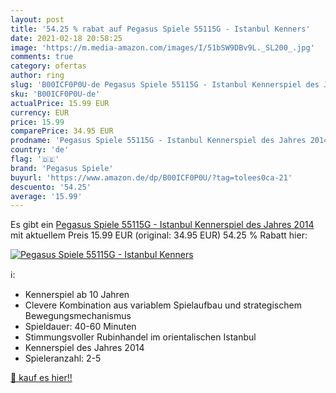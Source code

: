 ```yaml
---
layout: post
title: '54.25 % rabat auf Pegasus Spiele 55115G - Istanbul Kenners'
date: 2021-02-18 20:58:25
image: 'https://m.media-amazon.com/images/I/51bSW9DBv9L._SL200_.jpg'
comments: true
category: ofertas
author: ring
slug: 'B00ICF0P0U-de Pegasus Spiele 55115G - Istanbul Kennerspiel des Jahres 2014'
sku: 'B00ICF0P0U-de'
actualPrice: 15.99 EUR
currency: EUR
price: 15.99
comparePrice: 34.95 EUR
prodname: 'Pegasus Spiele 55115G - Istanbul Kennerspiel des Jahres 2014'
country: 'de'
flag: '🇩🇪'
brand: 'Pegasus Spiele'
buyurl: 'https://www.amazon.de/dp/B00ICF0P0U/?tag=tolees0ca-21'
descuento: '54.25'
average: '15.99'
---
```


Es gibt ein [Pegasus Spiele 55115G - Istanbul Kennerspiel des Jahres 2014](https://www.amazon.de/dp/B00ICF0P0U/?tag=tolees0ca-21) mit aktuellem Preis 15.99 EUR (original: 34.95 EUR) 54.25 % Rabatt hier:

[![Pegasus Spiele 55115G - Istanbul Kenners](https://m.media-amazon.com/images/I/51bSW9DBv9L._SL200_.jpg)](https://www.amazon.de/dp/B00ICF0P0U/?tag=tolees0ca-21)

ℹ️:

- Kennerspiel ab 10 Jahren
- Clevere Kombination aus variablem Spielaufbau und strategischem Bewegungsmechanismus
- Spieldauer: 40-60 Minuten
- Stimmungsvoller Rubinhandel im orientalischen Istanbul
- Kennerspiel des Jahres 2014
- Spieleranzahl: 2-5

[🛒 kauf es hier!!](https://www.amazon.de/dp/B00ICF0P0U/?tag=tolees0ca-21)
